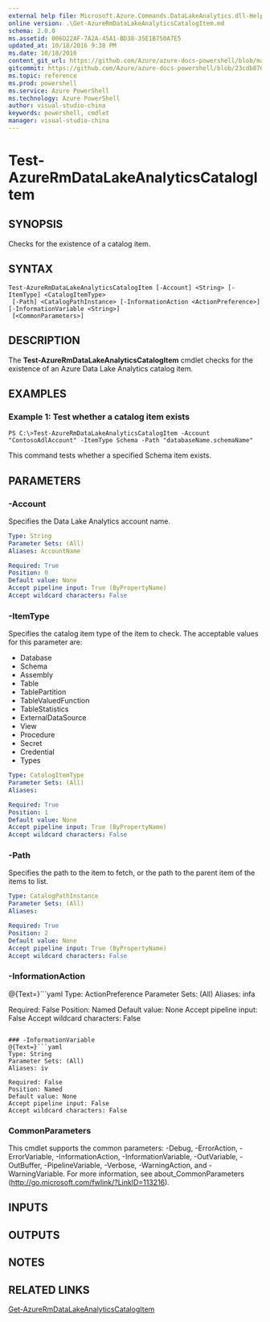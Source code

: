 ```yaml
---
external help file: Microsoft.Azure.Commands.DataLakeAnalytics.dll-Help.xml
online version: .\Get-AzureRmDataLakeAnalyticsCatalogItem.md
schema: 2.0.0
ms.assetid: 006D22AF-7A2A-45A1-BD38-35E1B750A7E5
updated_at: 10/18/2016 9:38 PM
ms.date: 10/18/2016
content_git_url: https://github.com/Azure/azure-docs-powershell/blob/master/azureps-cmdlets-docs/ResourceManager/AzureRM.DataLakeAnalytics/v2.1.0/Test-AzureRmDataLakeAnalyticsCatalogItem.md
gitcommit: https://github.com/Azure/azure-docs-powershell/blob/23cdb8705d4ab9807c0e21b238f3b134a7d49c7d/azureps-cmdlets-docs/ResourceManager/AzureRM.DataLakeAnalytics/v2.1.0/Test-AzureRmDataLakeAnalyticsCatalogItem.md
ms.topic: reference
ms.prod: powershell
ms.service: Azure PowerShell
ms.technology: Azure PowerShell
author: visual-studio-china
keywords: powershell, cmdlet
manager: visual-studio-china
---
```


# Test-AzureRmDataLakeAnalyticsCatalogItem

## SYNOPSIS
Checks for the existence of a catalog item.

## SYNTAX

```
Test-AzureRmDataLakeAnalyticsCatalogItem [-Account] <String> [-ItemType] <CatalogItemType>
 [-Path] <CatalogPathInstance> [-InformationAction <ActionPreference>] [-InformationVariable <String>]
 [<CommonParameters>]
```

## DESCRIPTION
The **Test-AzureRmDataLakeAnalyticsCatalogItem** cmdlet checks for the existence of an Azure Data Lake Analytics catalog item.

## EXAMPLES

### Example 1: Test whether a catalog item exists
```
PS C:\>Test-AzureRmDataLakeAnalyticsCatalogItem -Account "ContosoAdlAccount" -ItemType Schema -Path "databaseName.schemaName"
```

This command tests whether a specified Schema item exists.

## PARAMETERS

### -Account
Specifies the Data Lake Analytics account name.

```yaml
Type: String
Parameter Sets: (All)
Aliases: AccountName

Required: True
Position: 0
Default value: None
Accept pipeline input: True (ByPropertyName)
Accept wildcard characters: False
```

### -ItemType
Specifies the catalog item type of the item to check.
The acceptable values for this parameter are:

- Database
- Schema
- Assembly
- Table
- TablePartition
- TableValuedFunction
- TableStatistics
- ExternalDataSource
- View
- Procedure
- Secret
- Credential
- Types

```yaml
Type: CatalogItemType
Parameter Sets: (All)
Aliases: 

Required: True
Position: 1
Default value: None
Accept pipeline input: True (ByPropertyName)
Accept wildcard characters: False
```

### -Path
Specifies the path to the item to fetch, or the path to the parent item of the items to list.

```yaml
Type: CatalogPathInstance
Parameter Sets: (All)
Aliases: 

Required: True
Position: 2
Default value: None
Accept pipeline input: True (ByPropertyName)
Accept wildcard characters: False
```

### -InformationAction
@{Text=}```yaml
Type: ActionPreference
Parameter Sets: (All)
Aliases: infa

Required: False
Position: Named
Default value: None
Accept pipeline input: False
Accept wildcard characters: False
```

### -InformationVariable
@{Text=}```yaml
Type: String
Parameter Sets: (All)
Aliases: iv

Required: False
Position: Named
Default value: None
Accept pipeline input: False
Accept wildcard characters: False
```

### CommonParameters
This cmdlet supports the common parameters: -Debug, -ErrorAction, -ErrorVariable, -InformationAction, -InformationVariable, -OutVariable, -OutBuffer, -PipelineVariable, -Verbose, -WarningAction, and -WarningVariable. For more information, see about_CommonParameters (http://go.microsoft.com/fwlink/?LinkID=113216).

## INPUTS

## OUTPUTS

## NOTES

## RELATED LINKS

[Get-AzureRmDataLakeAnalyticsCatalogItem](.\Get-AzureRmDataLakeAnalyticsCatalogItem.md)


